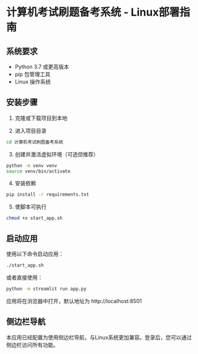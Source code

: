# 计算机考试刷题备考系统 - Linux部署指南

## 系统要求
- Python 3.7 或更高版本
- pip 包管理工具
- Linux 操作系统

## 安装步骤

1. 克隆或下载项目到本地

2. 进入项目目录
```bash
cd 计算机考试刷图备考系统
```

3. 创建并激活虚拟环境（可选但推荐）
```bash
python -m venv venv
source venv/bin/activate
```

4. 安装依赖
```bash
pip install -r requirements.txt
```

5. 使脚本可执行
```bash
chmod +x start_app.sh
```

## 启动应用

使用以下命令启动应用：
```bash
./start_app.sh
```

或者直接使用：
```bash
python -m streamlit run app.py
```

应用将在浏览器中打开，默认地址为 http://localhost:8501

## 侧边栏导航

本应用已经配置为使用侧边栏导航，与Linux系统更加兼容。登录后，您可以通过侧边栏访问所有功能。 